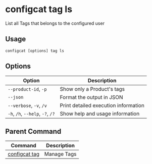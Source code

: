 # configcat tag ls
List all Tags that belongs to the configured user
## Usage
```
configcat [options] tag ls
```
## Options
| Option | Description |
| ------ | ----------- |
| `--product-id`, `-p` | Show only a Product's tags |
| `--json` | Format the output in JSON |
| `--verbose`, `-v`, `/v` | Print detailed execution information |
| `-h`, `/h`, `--help`, `-?`, `/?` | Show help and usage information |
## Parent Command
| Command | Description |
| ------ | ----------- |
| [configcat tag](configcat-tag.md) | Manage Tags |
